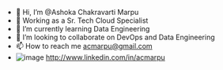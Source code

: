 

- 👋 Hi, I’m @Ashoka Chakravarti Marpu
- 👀 Working as a Sr. Tech Cloud Specialist
- 🌱 I’m currently learning Data Engineering
- 💞️ I’m looking to collaborate on DevOps and Data Engineering
- 📫 How to reach me acmarpu@gmail.com
- ![image](https://github.com/user-attachments/assets/6c0eb187-569a-48dc-8029-9199b11680c3) http://www.linkedin.com/in/acmarpu
<!---
acmarpu/acmarpu is a ✨ special ✨ repository because its `README.md` (this file) appears on your GitHub profile.
You can click the Preview link to take a look at your changes.
--->
